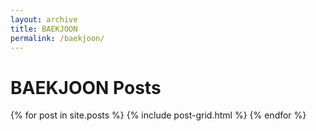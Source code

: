 ```yaml
---
layout: archive
title: BAEKJOON
permalink: /baekjoon/
---
```


<h1>BAEKJOON Posts</h1>

<div class="tiles">
{% for post in site.posts %}
	{% include post-grid.html %}
{% endfor %}
</div><!-- /.tiles -->
